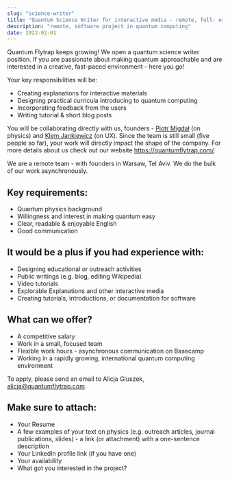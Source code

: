 ```yaml
---
slug: "science-writer"
title: "Quantum Science Writer for interactive media - remote, full- or part-time"
description: "remote, software project in quantum computing"
date: 2022-02-01
---
```


Quantum Flytrap keeps growing! 
We open a quantum science writer position. If you are passionate about making quantum approachable and are interested in a creative, fast-paced environment - here you go!

Your key responsibilities will be:

- Creating explanations for interactive materials
- Designing practical curricula introducing to quantum computing
- Incorporating feedback from the users
- Writing tutorial & short blog posts  


You will be collaborating directly with us, founders - [Piotr Migdał](https://p.migdal.pl)  (on physics) and [Klem Jankiewicz](https://jankiewiczstudio.com/) (on UX). Since the team is still small (five people so far), your work will directly impact the shape of the company. For more details about us check out our website <https://quantumflytrap.com/>. 

We are a remote team - with founders in Warsaw, Tel Aviv. We do the bulk of our work asynchronously.

## Key requirements:

- Quantum physics background
- Willingness and interest in making quantum easy
- Clear, readable & enjoyable English
- Good communication

## It would be a plus if you had experience with:

- Designing educational or outreach activities
- Public writings (e.g. blog, editing Wikipedia)
- Video tutorials
- Explorable Explanations and other interactive media
- Creating tutorials, introductions, or documentation for software

## What can we offer?

- A competitive salary
- Work in a small, focused team
- Flexible work hours - asynchronous communication on Basecamp
- Working in a rapidly growing, international quantum computing environment

To apply, please send an email to Alicja Gluszek, <alicja@quantumflytrap.com>.

## Make sure to attach:

- Your Resume
- A few examples of your text on physics (e.g. outreach articles, journal publications, slides) - a link (or attachment) with a one-sentence description
- Your LinkedIn profile link (if you have one)
- Your availability
- What got you interested in the project?
